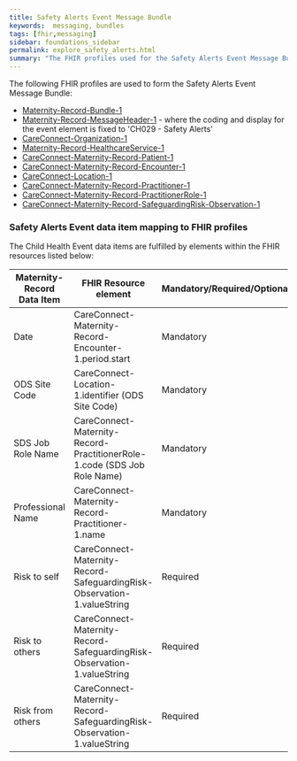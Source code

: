 ```yaml
---
title: Safety Alerts Event Message Bundle
keywords:  messaging, bundles
tags: [fhir,messaging]
sidebar: foundations_sidebar
permalink: explore_safety_alerts.html
summary: "The FHIR profiles used for the Safety Alerts Event Message Bundle"
---
```


The following FHIR profiles are used to form the Safety Alerts Event Message Bundle:

- [Maternity-Record-Bundle-1](https://fhir.nhs.uk/STU3/StructureDefinition/Maternity-Record-Bundle-1)
- [Maternity-Record-MessageHeader-1](https://fhir.nhs.uk/STU3/StructureDefinition/Maternity-Record-MessageHeader-1) - where the coding and display for the event element is fixed to 'CH029 - Safety Alerts'
- [CareConnect-Organization-1](https://fhir.hl7.org.uk/STU3/StructureDefinition/CareConnect-Organization-1)
- [Maternity-Record-HealthcareService-1](https://fhir.nhs.uk/STU3/StructureDefinition/Maternity-Record-HealthcareService-1)
- [CareConnect-Maternity-Record-Patient-1](https://fhir.nhs.uk/STU3/StructureDefinition/CareConnect-Maternity-Record-Patient-1)
- [CareConnect-Maternity-Record-Encounter-1](https://fhir.nhs.uk/STU3/StructureDefinition/CareConnect-Maternity-Record-Encounter-1)
- [CareConnect-Location-1](https://fhir.hl7.org.uk/STU3/StructureDefinition/CareConnect-Location-1)
- [CareConnect-Maternity-Record-Practitioner-1](https://fhir.nhs.uk/STU3/StructureDefinition/CareConnect-Maternity-Record-Practitioner-1)
- [CareConnect-Maternity-Record-PractitionerRole-1](https://fhir.nhs.uk/STU3/StructureDefinition/CareConnect-Maternity-Record-PractitionerRole-1) 
- [CareConnect-Maternity-Record-SafeguardingRisk-Observation-1](https://fhir.nhs.uk/STU3/StructureDefinition/CareConnect-Maternity-Record-SafeguardingRisk-Observation-1)

### Safety Alerts Event data item mapping to FHIR profiles ###

The Child Health Event data items are fulfilled by elements within the FHIR resources listed below:

| Maternity-Record Data Item     | FHIR Resource element                                       | Mandatory/Required/Optional | Note                                                                 |
|-------------------|-------------------------------------------------------------|-----------------------------|----------------------------------------------------------------------|
| Date              | CareConnect-Maternity-Record-Encounter-1.period.start                    | Mandatory                   |                                                                      |
| ODS Site Code     | CareConnect-Location-1.identifier (ODS Site Code)       | Mandatory                   |                                                                      |
| SDS Job Role Name | CareConnect-Maternity-Record-PractitionerRole-1.code (SDS Job Role Name) | Mandatory                   |                                                                      |
| Professional Name | CareConnect-Maternity-Record-Practitioner-1.name                         | Mandatory                   |                                                                      |
| Risk to self      | CareConnect-Maternity-Record-SafeguardingRisk-Observation-1.valueString  | Required                    | Represented using SNOMED CT code '886941000000103 Risk to self'      |
| Risk to others    | CareConnect-Maternity-Record-SafeguardingRisk-Observation-1.valueString  | Required                    | Represented using SNOMED CT code '886951000000100 Risk to others'    |
| Risk from others  | CareConnect-Maternity-Record-SafeguardingRisk-Observation-1.valueString  | Required                    | Represented using SNOMED CT code '1064461000000103 Risk from others' |
